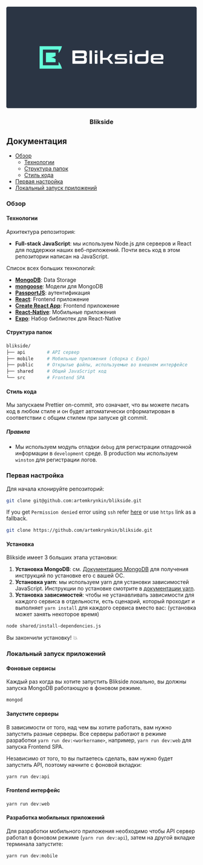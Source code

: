 <div align="center">

  [![Blikside](./public/img/media.png)](https://blikside.com)

  ### Blikside

</div>



## Документация
- [Обзор](#обзор)
    - [Технологии](#технологии)
    - [Структура папок](#структура-папок)
    - [Стиль кода](#стиль-кода)
- [Первая настройка](#первая-настройка)
- [Локальный запуск приложений](#локальный-запуск-приложений)


### Обзор

#### Технологии

Архитектура репозитория:

- **Full-stack JavaScript**: мы используем Node.js для серверов и React для поддержки наших веб-приложений. Почти весь код в этом репозитории написан на JavaScript.

Список всех больших технологий:

- [**MongoDB**](https://www.mongodb.com/): Data Storage
- [**mongoose**](https://mongoosejs.com/): Модели для MongoDB
- [**PassportJS**](http://www.passportjs.org): аутентификация
- [**React**](https://facebook.github.io/react/): Frontend приложение
- [**Create React App**](https://facebook.github.io/create-react-app/): Frontend приложение
- [**React-Native**](https://facebook.github.io/react-native/): Мобильные приложения
- [**Expo**](https://expo.io/): Набор библиотек для React-Native

#### Структура папок

```sh
blikside/
├── api        # API сервер
├── mobile     # Мобильные приложения (сборка с Expo)
├── public     # Открытые файлы, используемые во внешнем интерфейсе
├── shared     # Общий JavaScript код
└── src        # Frontend SPA
```

#### Стиль кода

Мы запускаем Prettier on-commit, это означает, что вы можете писать код в любом стиле и он будет автоматически отформатирован в соответствии с общим стилем при запуске git commit.

##### Правила
- Мы используем модуль отладки `debug` для регистрации отладочной информации в `development` среде. В production мы используем `winston` для регистрации логов.


### Первая настройка

Для начала клонируйте репозиторий:
```sh
git clone git@github.com:artemkrynkin/blikside.git
```
 If you get `Permission denied` error using `ssh` refer [here](https://help.github.com/articles/error-permission-denied-publickey/)
or use `https` link as a fallback.
```sh
git clone https://github.com/artemkrynkin/blikside.git
```

#### Установка

Blikside имеет 3 больших этапа установки:

1. **Установка MongoDB**: см. [Документацию MongoDB](https://docs.mongodb.com/guides/server/install/) для получения инструкций по установке его с вашей ОС.
2. **Установка yarn**: мы используем yarn для установки зависимостей JavaScript. Инструкции по установке смотрите в [документации yarn](https://yarnpkg.com/en/docs/install).
3. **Установка зависимостей**: чтобы не устанавливать зависимости для каждого сервиса в отдельности, есть сценарий, который проходит и выполняет `yarn install` для каждого сервиса вместо вас: (установка может занять некоторое время)
```sh
node shared/install-dependencies.js
```

Вы закончили установку! 💥

### Локальный запуск приложений

#### Фоновые сервисы

Каждый раз когда вы хотите запустить Blikside локально, вы должны запуска MongoDB работающую в фоновом режиме.

```sh
mongod
```

#### Запустите серверы

В зависимости от того, над чем вы хотите работать, вам нужно запустить разные серверы. Все серверы работают в режиме разработки `yarn run dev:<workername>`, например, `yarn run dev:web` для запуска Frontend SPA.

Независимо от того, то вы пытаетесь сделать, вам нужно будет запустить API, поэтому начните с фоновой вкладки:
```sh
yarn run dev:api
```

#### Frontend интерфейс
```sh
yarn run dev:web
```

#### Разработка мобильных приложений

Для разработки мобильного приложения необходимо чтобы API сервер работал в фоновом режиме (`yarn run dev:api`), затем на другой вкладке терминала запустите:
```sh
yarn run dev:mobile
```
